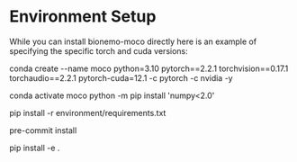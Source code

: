 Environment Setup
===============

While you can install bionemo-moco directly here is an example of specifying the specific torch and cuda versions:

conda create --name moco python=3.10 pytorch==2.2.1 torchvision==0.17.1 torchaudio==2.2.1 pytorch-cuda=12.1 -c pytorch -c nvidia -y

conda activate moco
python -m pip install 'numpy<2.0'

pip install -r environment/requirements.txt

pre-commit install

pip install -e .
